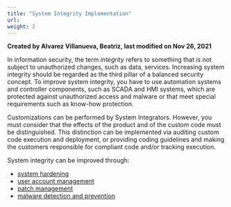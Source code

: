 ```yaml
---
title: "System Integrity Implementation"
url: 
weight: 2
--- 
```


**Created by Alvarez Villanueva, Beatriz, last modified on Nov 26, 2021** 


In information security, the term *integrity* refers to something that is not subject to unauthorized changes, such as data, services. Increasing system integrity should be regarded as the third pillar of a balanced security concept. To improve system integrity, you have to use automation systems and controller components, such as SCADA and HMI systems, which are protected against unauthorized access and malware or that meet special requirements such as know-how protection.

Customizations can be performed by System Integrators. However, you must consider that the effects of the product and of the custom code must be distinguished. This distinction can be implemented via auditing custom code execution and deployment, or providing coding guidelines and making the customers responsible for compliant code and/or tracking execution.

System integrity can be improved through:

- [system hardening](C:\Users\anil.birajdar\Desktop\confl\ModMOM\System-Hardening_132566088.html)
- [user account management](C:\Users\anil.birajdar\Desktop\confl\ModMOM\User-Account-Management_132566096.html)
- [patch management](C:\Users\anil.birajdar\Desktop\confl\ModMOM\Patch-Management_132566099.html)
- [malware detection and prevention](C:\Users\anil.birajdar\Desktop\confl\ModMOM\Malware-Detection-and-Prevention_132566100.html)
